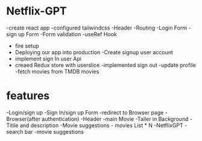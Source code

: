 # Netflix-GPT

-create react app
-configured tailwindcss
-Header
-Routing
-Login Form
-sign up Form
-Form validation
-useRef Hook
- fire setup
- Deploying our app into production
-Create signup user account
- implement sign In user Api
- creaed Redux store with userslice
-implemented  sign out
-update profile 
-fetch movies from TMDB movies

# features
-Login/sign up
    -Sign In/sign up Form
    -redirect to Browser page
-Browser(after authentication)
   -Header
   -main Movie 
       -Tailer in Background
       -Titile and description
       -Movie suggestions
            - movies List * N
   -NetflixGPT
      -search bar
      -movie suggestions